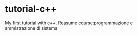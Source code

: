 # tutorial-c++

My first tutorial with c++.
Reasume course:programmazione e ammistrazione di sistema
